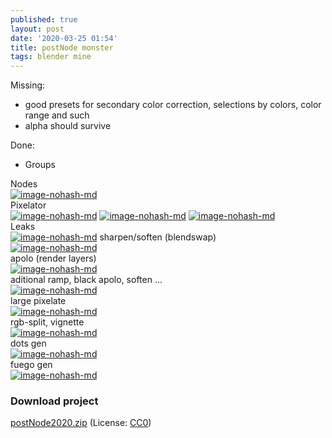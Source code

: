 ```yaml
---
published: true
layout: post
date: '2020-03-25 01:54'
title: postNode monster
tags: blender mine 
---
```

Missing:
- good presets for secondary color correction, selections by colors, color range and such
- alpha should survive

Done:
- Groups

Nodes  
[![image-nohash-md](https://images.weserv.nl/?url=https://i.imgur.com/N75ItO0l.png)](https://images.weserv.nl/?url=https://i.imgur.com/N75ItO0.png)  
Pixelator  
[![image-nohash-md](https://images.weserv.nl/?url=https://i.imgur.com/0DajgAXl.png)](https://images.weserv.nl/?url=https://i.imgur.com/0DajgAX.png)
[![image-nohash-md](https://images.weserv.nl/?url=https://i.imgur.com/t7KFZinl.png)](https://images.weserv.nl/?url=https://i.imgur.com/t7KFZin.png)
[![image-nohash-md](https://images.weserv.nl/?url=https://i.imgur.com/sBSXfTil.png)](https://images.weserv.nl/?url=https://i.imgur.com/sBSXfTi.png)  
Leaks  
[![image-nohash-md](https://images.weserv.nl/?url=https://i.imgur.com/XVCDiF9l.png)](https://images.weserv.nl/?url=https://i.imgur.com/XVCDiF9.png)
sharpen/soften (blendswap)  
[![image-nohash-md](https://images.weserv.nl/?url=https://i.imgur.com/M8cEmbXl.png)](https://images.weserv.nl/?url=https://i.imgur.com/M8cEmbX.png)  
apolo (render layers)  
[![image-nohash-md](https://images.weserv.nl/?url=https://i.imgur.com/lj2SSJtl.png)](https://images.weserv.nl/?url=https://i.imgur.com/lj2SSJt.png)  
aditional ramp, black apolo, soften ...  
[![image-nohash-md](https://images.weserv.nl/?url=https://i.imgur.com/kSocOEVl.png)](https://images.weserv.nl/?url=https://i.imgur.com/kSocOEV.png)  
large pixelate  
[![image-nohash-md](https://images.weserv.nl/?url=https://i.imgur.com/TS6BjYxl.png)](https://images.weserv.nl/?url=https://i.imgur.com/TS6BjYx.png)  
rgb-split, vignette  
[![image-nohash-md](https://images.weserv.nl/?url=https://i.imgur.com/R4XZAZMl.png)](https://images.weserv.nl/?url=https://i.imgur.com/R4XZAZM.png)  
dots gen  
[![image-nohash-md](https://images.weserv.nl/?url=https://i.imgur.com/Wi6DPKKl.png)](https://images.weserv.nl/?url=https://i.imgur.com/Wi6DPKK.png)  
fuego gen  
[![image-nohash-md](https://images.weserv.nl/?url=https://i.imgur.com/tGMAQ1Wl.png)](https://images.weserv.nl/?url=https://i.imgur.com/tGMAQ1W.png)

### Download project

[postNode2020.zip](/blends/postNode2020.zip) (License: [CC0](https://creativecommons.org/share-your-work/public-domain/cc0/))
